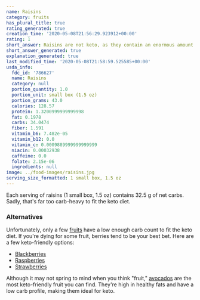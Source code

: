 ```yaml
---
name: Raisins
category: fruits
has_plural_title: true
rating_generated: true
creation_time: '2020-05-08T21:56:29.923912+00:00'
rating: 1
short_answer: Raisins are not keto, as they contain an enormous amount of carbs.
short_answer_generated: true
explanation_generated: true
last_modified_time: '2020-05-08T21:58:59.525585+00:00'
usda_info:
  fdc_id: '786627'
  name: Raisins
  category: null
  portion_quantity: 1.0
  portion_unit: small box (1.5 oz)
  portion_grams: 43.0
  calories: 128.57
  protein: 1.3200999999999998
  fat: 0.1978
  carbs: 34.0474
  fiber: 1.591
  vitamin_b6: 7.482e-05
  vitamin_b12: 0.0
  vitamin_c: 0.0009889999999999999
  niacin: 0.00032938
  caffeine: 0.0
  folate: 2.15e-06
  ingredients: null
image: ../food-images/raisins.jpg
serving_size_formatted: 1 small box, 1.5 oz
---
```

Each serving of raisins (1 small box, 1.5 oz) contains 32.5 g of net carbs. Sadly, that's far too carb-heavy to fit the keto diet.

### Alternatives

Unfortunately, only a few [fruits](/category/fruits) have a low enough carb count to fit the keto diet. If you're dying for some fruit, berries tend to be your best bet. Here are a few keto-friendly options:

- [Blackberries](/blackberries)
- [Raspberries](/raspberries)
- [Strawberries](/strawberries)

Although it may not spring to mind when you think "fruit," [avocados](/avocados) are the most keto-friendly fruit you can find. They're high in healthy fats and have a low carb profile, making them ideal for keto.
